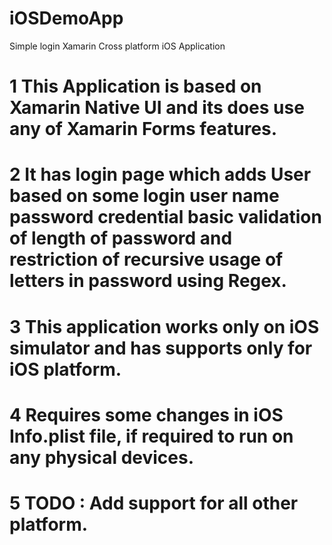 # iOSDemoApp
Simple login Xamarin Cross platform iOS Application

# 1  This Application is based on Xamarin Native UI and its does use any of Xamarin Forms features.
# 2  It has login page which adds User based on some login user name password credential basic validation of length of password and restriction of recursive usage of letters in password using Regex.
# 3  This application works only on iOS simulator and has supports only for iOS platform.
# 4  Requires some changes in iOS Info.plist file, if required to run on any physical devices.
# 5  TODO : Add support for all other platform.

